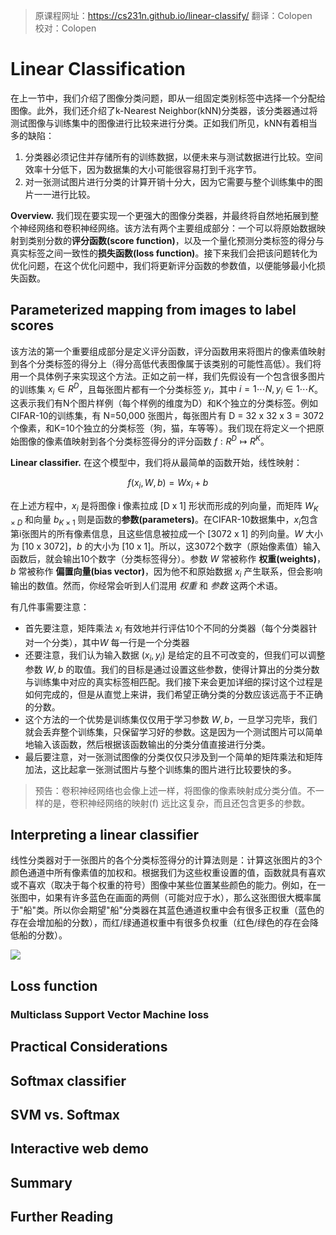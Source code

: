 > 原课程网址：https://cs231n.github.io/linear-classify/
> 翻译：Colopen  
> 校对：Colopen

# Linear Classification

在上一节中，我们介绍了图像分类问题，即从一组固定类别标签中选择一个分配给图像。此外，我们还介绍了k-Nearest Neighbor(kNN)分类器，该分类器通过将测试图像与训练集中的图像进行比较来进行分类。正如我们所见，kNN有着相当多的缺陷：

1. 分类器必须记住并存储所有的训练数据，以便未来与测试数据进行比较。空间效率十分低下，因为数据集的大小可能很容易打到千兆字节。  
2. 对一张测试图片进行分类的计算开销十分大，因为它需要与整个训练集中的图片一一进行比较。

**Overview.** 我们现在要实现一个更强大的图像分类器，并最终将自然地拓展到整个神经网络和卷积神经网络。该方法有两个主要组成部分：一个可以将原始数据映射到类别分数的**评分函数(score function)**，以及一个量化预测分类标签的得分与真实标签之间一致性的**损失函数(loss function)**。接下来我们会把该问题转化为优化问题，在这个优化问题中，我们将更新评分函数的参数值，以便能够最小化损失函数。

## Parameterized mapping from images to label scores

该方法的第一个重要组成部分是定义评分函数，评分函数用来将图片的像素值映射到各个分类标签的得分上（得分高低代表图像属于该类别的可能性高低）。我们将用一个具体例子来实现这个方法。正如之前一样，我们先假设有一个包含很多图片的训练集 $x_i\in R^D$，且每张图片都有一个分类标签 $y_i$，其中 $i=1 \cdots N,y_i\in 1 \cdots K$。这表示我们有N个图片样例（每个样例的维度为D）和K个独立的分类标签。例如CIFAR-10的训练集，有 N=50,000 张图片，每张图片有 D = 32 x 32 x 3 = 3072个像素，和K=10个独立的分类标签（狗，猫，车等等）。我们现在将定义一个把原始图像的像素值映射到各个分类标签得分的评分函数 $f: R^D \mapsto R^K$。

**Linear classifier.** 在这个模型中，我们将从最简单的函数开始，线性映射：

$$
f(x_i, W, b) = Wx_i + b
$$

在上述方程中，$x_i$ 是将图像 i 像素拉成 [D x 1] 形状而形成的列向量，而矩阵 $W_{K \times D}$ 和向量 $b_{K\times1}$ 则是函数的**参数(parameters)**。在CIFAR-10数据集中，$x_i$包含第i张图片的所有像素信息，且这些信息被拉成一个 [3072 x 1] 的列向量。$W$ 大小为 [10 x 3072]，$b$ 的大小为 [10 x 1]。所以，这3072个数字（原始像素值）输入函数后，就会输出10个数字（分类标签得分）。参数 $W$ 常被称作 **权重(weights)**，$b$ 常被称作 **偏置向量(bias vector)**，因为他不和原始数据 $x_i$ 产生联系，但会影响输出的数值。然而，你经常会听到人们混用 *权重* 和 *参数* 这两个术语。

有几件事需要注意：

- 首先要注意，矩阵乘法 $x_i$ 有效地并行评估10个不同的分类器（每个分类器针对一个分类），其中$W$ 每一行是一个分类器  
- 还要注意，我们认为输入数据 $(x_i,y_i)$ 是给定的且不可改变的，但我们可以调整参数 $W, b$ 的取值。我们的目标是通过设置这些参数，使得计算出的分类分数与训练集中对应的真实标签相匹配。我们接下来会更加详细的探讨这个过程是如何完成的，但是从直觉上来讲，我们希望正确分类的分数应该远高于不正确的分数。  
- 这个方法的一个优势是训练集仅仅用于学习参数 $W,b$，一旦学习完毕，我们就会丢弃整个训练集，只保留学习好的参数。这是因为一个测试图片可以简单地输入该函数，然后根据该函数输出的分类分值直接进行分类。  
- 最后要注意，对一张测试图像的分类仅仅只涉及到一个简单的矩阵乘法和矩阵加法，这比起拿一张测试图片与整个训练集的图片进行比较要快的多。

> 预告：卷积神经网络也会像上述一样，将图像的像素映射成分类分值。不一样的是，卷积神经网络的映射(f) 远比这复杂，而且还包含更多的参数。

## Interpreting a linear classifier

线性分类器对于一张图片的各个分类标签得分的计算法则是：计算这张图片的3个颜色通道中所有像素值的加权和。根据我们为这些权重设置的值，函数就具有喜欢或不喜欢（取决于每个权重的符号）图像中某些位置某些颜色的能力。例如，在一张图中，如果有许多蓝色在画面的两侧（可能对应于水），那么这张图很大概率属于"船"类。所以你会期望"船"分类器在其蓝色通道权重中会有很多正权重（蓝色的存在会增加船的分数），而红/绿通道权重中有很多负权重（红色/绿色的存在会降低船的分数）。

![](https://cs231n.github.io/assets/imagemap.jpg)



## Loss function
### Multiclass Support Vector Machine loss
## Practical Considerations
## Softmax classifier
## SVM vs. Softmax
## Interactive web demo
## Summary
## Further Reading